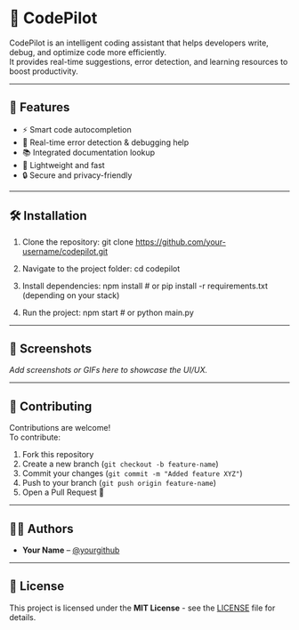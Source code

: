 # 🚀 CodePilot

CodePilot is an intelligent coding assistant that helps developers write, debug, and optimize code more efficiently.  
It provides real-time suggestions, error detection, and learning resources to boost productivity.

---

## 📌 Features
- ⚡ Smart code autocompletion
- 🐞 Real-time error detection & debugging help
- 📚 Integrated documentation lookup
- 🎯 Lightweight and fast
- 🔒 Secure and privacy-friendly

---

## 🛠️ Installation

1. Clone the repository:
   git clone https://github.com/your-username/codepilot.git

2. Navigate to the project folder:
   cd codepilot

3. Install dependencies:
   npm install   # or pip install -r requirements.txt (depending on your stack)

4. Run the project:
   npm start     # or python main.py

---

## 📸 Screenshots  
_Add screenshots or GIFs here to showcase the UI/UX._

---

## 🤝 Contributing
Contributions are welcome!  
To contribute:  
1. Fork this repository  
2. Create a new branch (`git checkout -b feature-name`)  
3. Commit your changes (`git commit -m "Added feature XYZ"`)  
4. Push to your branch (`git push origin feature-name`)  
5. Open a Pull Request 🎉  

---

## 🧑‍💻 Authors
- **Your Name** – [@yourgithub](https://github.com/yourgithub)

---

## 📜 License
This project is licensed under the **MIT License** - see the [LICENSE](LICENSE) file for details.

